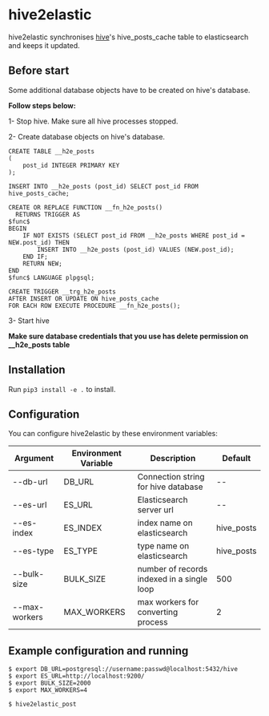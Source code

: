 # hive2elastic

hive2elastic synchronises [hive](https://github.com/steemit/hivemind)'s hive_posts_cache table to elasticsearch and keeps it updated.


## Before start

Some additional database objects have to be created on hive's database.

**Follow steps below:**

1- Stop hive. Make sure all hive processes stopped.

2- Create database objects on hive's database.

```
CREATE TABLE __h2e_posts
(
    post_id INTEGER PRIMARY KEY
);
```

```
INSERT INTO __h2e_posts (post_id) SELECT post_id FROM hive_posts_cache;
```

```
CREATE OR REPLACE FUNCTION __fn_h2e_posts()
  RETURNS TRIGGER AS
$func$
BEGIN   
    IF NOT EXISTS (SELECT post_id FROM __h2e_posts WHERE post_id = NEW.post_id) THEN
    	INSERT INTO __h2e_posts (post_id) VALUES (NEW.post_id);
	END IF;
	RETURN NEW;
END
$func$ LANGUAGE plpgsql;
```

```
CREATE TRIGGER __trg_h2e_posts
AFTER INSERT OR UPDATE ON hive_posts_cache
FOR EACH ROW EXECUTE PROCEDURE __fn_h2e_posts();
```

3- Start hive

**Make sure database credentials that you use has delete permission on __h2e_posts table**

## Installation

Run `pip3 install -e .` to install.

## Configuration

You can configure hive2elastic by these environment variables:


|	Argument	|	Environment Variable	|	Description | Default|
|	--------	|	--------	|	--------	|  --------	|  
|	--db-url	|	DB_URL	|	Connection string for hive database	| -- | 
|	--es-url	|	ES_URL	|	Elasticsearch server url	| -- | 
|	--es-index	|	ES_INDEX	|	 index name on elasticsearch	| hive_posts | 
|	--es-type	|	ES_TYPE	|	 type name on elasticsearch | hive_posts | 
|	--bulk-size	|	BULK_SIZE	|	 number of records indexed in a single loop | 500 | 
|	--max-workers	|	MAX_WORKERS	|	 max workers for converting process | 2 | 


## Example configuration and running

```
$ export DB_URL=postgresql://username:passwd@localhost:5432/hive 
$ export ES_URL=http://localhost:9200/
$ export BULK_SIZE=2000                 
$ export MAX_WORKERS=4

$ hive2elastic_post
```
